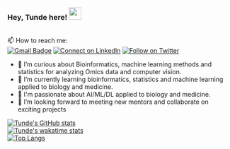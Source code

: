 ### Hey, Tunde here!  <img src="https://media.giphy.com/media/hvRJCLFzcasrR4ia7z/giphy.gif" width="28px" height="28px">
<br> 📫 How to reach me: <br>
[![Gmail Badge](https://img.shields.io/badge/-okeowosamuel58.to@gmail.com-c14438?style=flat-square&logo=Gmail&logoColor=white&link=mailto:okeowosamuel58.to@gmail.com)](mailto:okeowosamuel58.to@gmail.com)
[![Connect on LinkedIn](https://img.shields.io/badge/--linkedin?label=LinkedIn&logo=LinkedIn&style=social)](https://www.linkedin.com/in/tunde-okeowo-b660a3142)
[![Follow on Twitter](https://img.shields.io/badge/--twitter?label=Twitter&logo=Twitter&style=social)](https://twitter.com/okeowotee)

- 👀 I’m curious about Bioinformatics, machine learning methods and statistics for analyzing Omics data and computer vision.
- 🌱 I’m currently learning bioinformatics, statistics and machine learning applied to biology and medicine.
- 💞️ I'm passionate about  AI/ML/DL applied to biology and medicine.
- 👀 I’m looking forward to meeting new mentors and collaborate on exciting projects

[![Tunde's GitHub stats](https://github-readme-stats-sigma-five.vercel.app/api?username=okeowo-cloud&count_private=true&layout=compactshow_icons=true&show_icons=true&theme=radical)](https://github.com/okeowo-cloud/github-readme-stats)
<br>
[![Tunde's wakatime stats](https://github-readme-stats.vercel.app/api/wakatime?username=OkeowoTee)](https://github.com/okeowo-cloud/github-readme-stats)
<br>
[![Top Langs](https://github-readme-stats-sigma-five.vercel.app/api/top-langs/?username=okeowo-cloud&layout=compact)](https://github.com/okeowo-cloud/github-readme-stats)
